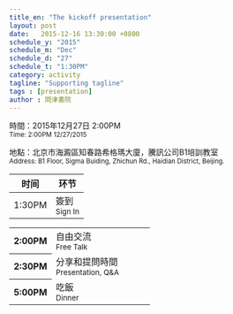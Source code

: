 ```yaml
---
title_en: "The kickoff presentation"
layout: post
date:   2015-12-16 13:30:00 +0800
schedule_y: "2015"
schedule_m: "Dec"
schedule_d: "27"
schedule_t: "1:30PM"
category: activity
tagline: "Supporting tagline"
tags : [presentation]
author : 問津書院
---
```



時間：2015年12月27日 2:00PM<br /><small class="c_t9">Time: 2:00PM 12/27/2015</small>

地點：北京市海澱區知春路希格瑪大廈，騰訊公司B1培訓教室<br /><small class="c_t9">Address: B1 Floor, Sigma Buiding, Zhichun Rd., Haidian District, Beijing.</small>

|时间|环节|
|-|-|
|1:30PM|簽到<br /><small class="c_t9">Sign In</small>|

<table class="tb_content">
    <tr>
        <th width="30%">2:00PM</th>
        <td>自由交流<br /><small class="c_t9">Free Talk</small></td>
    </tr>
    <tr>
        <th width="30%">2:30PM</th>
        <td>分享和提問時間<br /><small class="c_t9">Presentation, Q&A</small></td>
    </tr>
    <tr>
        <th width="30%">5:00PM</th>
        <td>吃飯<br /><small class="c_t9">Dinner</small></td>
    </tr>
</table>